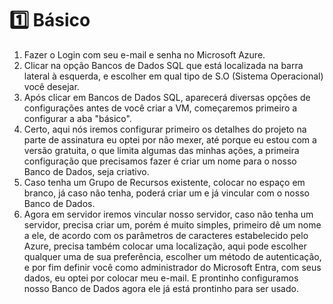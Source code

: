 # 1️⃣ Básico

1. Fazer o Login com seu e-mail e senha no Microsoft Azure.
2. &#x20;Clicar na opção Bancos de Dados SQL que está localizada na barra lateral à esquerda, e escolher em qual tipo de S.O (Sistema Operacional) você desejar.
3. &#x20;Após clicar em Bancos de Dados SQL, aparecerá diversas opções de configurações antes de você criar a VM, começaremos primeiro a configurar a aba "básico".
4. &#x20;Certo, aqui nós iremos configurar primeiro os detalhes do projeto na parte de assinatura eu optei por não mexer, até porque eu estou com a versão gratuita, o que limita algumas das minhas ações, a primeira configuração que precisamos fazer é criar um nome para o nosso Banco de Dados, seja criativo.
5. &#x20;Caso tenha um Grupo de Recursos existente, colocar no espaço em branco, já caso não tenha, poderá criar um e já vincular com o nosso Banco de Dados.
6. &#x20;Agora em servidor iremos vincular nosso servidor, caso não tenha um servidor, precisa criar um, porém é muito simples, primeiro dê um nome a ele, de acordo com os parâmetros de caracteres estabelecido pelo Azure, precisa também colocar uma localização, aqui pode escolher qualquer uma de sua preferência, escolher um método de autenticação, e por fim definir você como administrador do Microsoft Entra, com seus dados, eu optei por colocar meu e-mail. E prontinho configuramos nosso Banco de Dados agora ele já está prontinho para ser usado.

